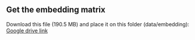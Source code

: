 ## Get the embedding matrix

Download this file (190.5 MB) and place it on this folder (data/embedding): [Google drive link](https://drive.google.com/file/d/1cqouJwSLE49SvtG1E1DY0tLI2yWOwLvr/view?usp=sharing)